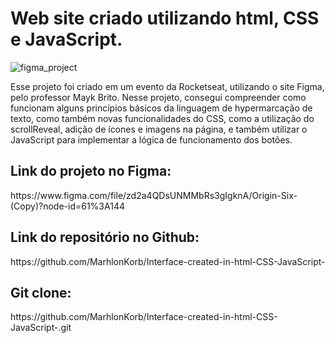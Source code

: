 <h1> Web site criado utilizando html, CSS e JavaScript.</h1>

![figma_project](https://github.com/MarhlonKorb/Interface-created-in-html-CSS-JavaScript-/blob/main/assets/fotos/preview.png)
<p>Esse projeto foi criado em um evento da Rocketseat, utilizando o site Figma, pelo professor Mayk Brito.
Nesse projeto, consegui compreender como funcionam alguns princípios básicos da linguagem de hypermarcação de texto, como também novas funcionalidades do CSS, como a utilização do scrollReveal, adição de ícones e imagens na página, e também utilizar o JavaScript para implementar a lógica de funcionamento dos botões.</p>  
 <h2>Link do projeto no Figma:</h2>https://www.figma.com/file/zd2a4QDsUNMMbRs3gIgknA/Origin-Six-(Copy)?node-id=61%3A144
<h2>Link do repositório no Github:</h2>
https://github.com/MarhlonKorb/Interface-created-in-html-CSS-JavaScript-
<h2>Git clone:</h2>https://github.com/MarhlonKorb/Interface-created-in-html-CSS-JavaScript-.git
